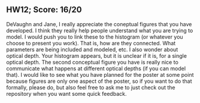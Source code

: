 ## HW12; Score: 16/20

DeVaughn and Jane, I really appreciate the coneptual figures that you have developed. I think they really help people understand what you are trying to model. I would push you to link these to the histogram (or whatever you choose to present you work). That is, how are they connected. What parameters are being included and modeled, etc. I also wonder about optical depth. Your histogram appears, but it is unclear if it is, for a single optical depth. The second conceptual figure you have is really nice to communicate what happens at different optical depths (if you can model that). I would like to see what you have planned for the poster at some point because figures are only one aspect of the poster, so if you want to do that formally, please do, but also feel free to ask me to just check out the repository when you want some quick feedback.
